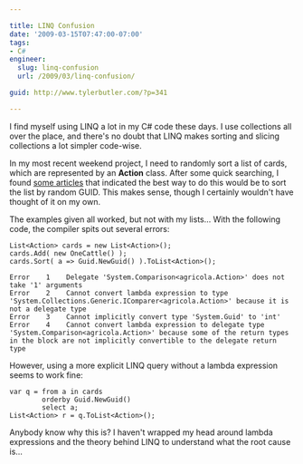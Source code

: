 ```yaml
---

title: LINQ Confusion
date: '2009-03-15T07:47:00-07:00'
tags:
- C#
engineer:
  slug: linq-confusion
  url: /2009/03/linq-confusion/

guid: http://www.tylerbutler.com/?p=341

---
```


I find myself using LINQ a lot in my C# code these days. I use collections all
over the place, and there's no doubt that LINQ makes sorting and slicing
collections a lot simpler code-wise.

In my most recent weekend project, I need to randomly sort a list of cards,
which are represented by an **Action** class. After some quick searching, I
found [some articles][1] that indicated the best way to do this would be to
sort the list by random GUID. This makes sense, though I certainly wouldn't
have thought of it on my own.

The examples given all worked, but not with my lists… With the following code,
the compiler spits out several errors:

    
    List<Action> cards = new List<Action>();
    cards.Add( new OneCattle() );
    cards.Sort( a => Guid.NewGuid() ).ToList<Action>();
    
    Error    1    Delegate 'System.Comparison<agricola.Action>' does not take '1' arguments
    Error    2    Cannot convert lambda expression to type 'System.Collections.Generic.IComparer<agricola.Action>' because it is not a delegate type
    Error    3    Cannot implicitly convert type 'System.Guid' to 'int'
    Error    4    Cannot convert lambda expression to delegate type 'System.Comparison<agricola.Action>' because some of the return types in the block are not implicitly convertible to the delegate return type 

However, using a more explicit LINQ query without a lambda expression seems to
work fine:

    
    var q = from a in cards
            orderby Guid.NewGuid()
            select a;
    List<Action> r = q.ToList<Action>();

Anybody know why this is? I haven't wrapped my head around lambda expressions
and the theory behind LINQ to understand what the root cause is…

   [1]: http://www.dailycoding.com/Posts/random_sort_a_list_using_linq.aspx

